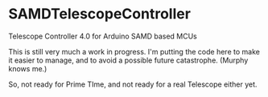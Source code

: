 # SAMDTelescopeController
Telescope Controller 4.0 for Arduino SAMD based MCUs

This is still very much a work in progress.  I'm putting the code here to make it easier to manage, and to avoid a possible future catastrophe.  (Murphy knows me.)

So, not ready for Prime TIme, and not ready for a real Telescope either yet.
